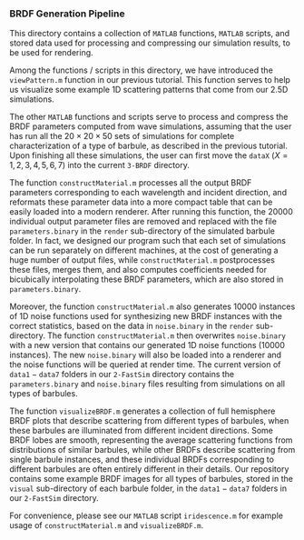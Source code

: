 ### BRDF Generation Pipeline
This directory contains a collection of $\texttt{MATLAB}$ functions, $\texttt{MATLAB}$ scripts, and stored data used for processing and compressing our simulation results, to be used for rendering.

Among the functions / scripts in this directory, we have introduced the $\texttt{viewPattern.m}$ function in our previous tutorial. This function serves to help us visualize some example 1D scattering patterns that come from our 2.5D simulations.

The other $\texttt{MATLAB}$ functions and scripts serve to process and compress the BRDF parameters computed from wave simulations, assuming that the user has run all the $20 \times 20 \times 50$ sets of simulations for complete characterization of a type of barbule, as described in the previous tutorial. Upon finishing all these simulations, the user can first move the $\texttt{dataX}$ ($X = 1, 2, 3, 4, 5, 6, 7$) into the current $\texttt{3-BRDF}$ directory.

The function $\texttt{constructMaterial.m}$ processes all the output BRDF parameters corresponding to each wavelength and incident direction, and reformats these parameter data into a more compact table that can be easily loaded into a modern renderer. After running this function, the 20000 individual output parameter files are removed and replaced with the file $\texttt{parameters.binary}$ in the $\texttt{render}$ sub-directory of the simulated barbule folder. In fact, we designed our program such that each set of simulations can be run separately on different machines, at the cost of generating a huge number of output files, while $\texttt{constructMaterial.m}$ postprocesses these files, merges them, and also computes coefficients needed for bicubically interpolating these BRDF parameters, which are also stored in $\texttt{parameters.binary}$.

Moreover, the function $\texttt{constructMaterial.m}$ also generates 10000 instances of 1D noise functions used for synthesizing new BRDF instances with the correct statistics, based on the data in $\texttt{noise.binary}$ in the $\texttt{render}$ sub-directory. The function $\texttt{constructMaterial.m}$ then overwrites $\texttt{noise.binary}$ with a new version that contains our generated 1D noise functions (10000 instances). The new $\texttt{noise.binary}$ will also be loaded into a renderer and the noise functions will be queried at render time. The current version of $\texttt{data1}-\texttt{data7}$ folders in our $\texttt{2-FastSim}$ directory contains the $\texttt{parameters.binary}$ and $\texttt{noise.binary}$ files resulting from simulations on all types of barbules.

The function $\texttt{visualizeBRDF.m}$ generates a collection of full hemisphere BRDF plots that describe scattering from different types of barbules, when these barbules are illuminated from different incident directions. Some BRDF lobes are smooth, representing the average scattering functions from distributions of similar barbules, while other BRDFs describe scattering from single barbule instances, and these individual BRDFs corresponding to different barbules are often entirely different in their details. Our repository contains some example BRDF images for all types of barbules, stored in the $\texttt{visual}$ sub-directory of each barbule folder, in the $\texttt{data1}-\texttt{data7}$ folders in our $\texttt{2-FastSim}$ directory.

For convenience, please see our $\texttt{MATLAB}$ script $\texttt{iridescence.m}$ for example usage of $\texttt{constructMaterial.m}$ and $\texttt{visualizeBRDF.m}$.
